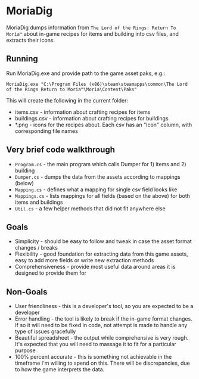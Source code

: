 # MoriaDig

MoriaDig dumps information from `The Lord of the Rings: Return To Moria™` about in-game recipes for items and building into csv files, and extracts their icons.

## Running

Run MoriaDig.exe and provide path to the game asset paks, e.g.:

```
MoriaDig.exe "C:\Program Files (x86)\steam\steamapps\common\The Lord of the Rings Return to Moria™\Moria\Content\Paks"
```

This will create the following in the current folder:

- items.csv - information about crafting recipes for items
- buildings.csv - information about crafting recipes for buildings
- *.png - icons for the recipes about. Each csv has an "Icon" column, with corresponding file names

## Very brief code walkthrough

- `Program.cs` - the main program which calls Dumper for 1) items and 2) building
- `Dumper.cs` - dumps the data from the assets according to mappings (below)
- `Mapping.cs` - defines what a mapping for single csv field looks like
- `Mappings.cs` - lists mappings for all fields (based on the above) for both items and buildings
- `Util.cs`  - a few helper methods that did not fit anywhere else

## Goals

- Simplicity - should be easy to follow and tweak in case the asset format changes / breaks
- Flexibility - good foundation for extracting data from this game assets, easy to add more fields or write new extraction methods
- Comprehensiveness - provide most useful data around areas it is designed to provide them for

## Non-Goals

- User friendliness - this is a developer's tool, so you are expected to be a developer
- Error handling - the tool is likely to break if the in-game format changes. If so it will need to be fixed in code, not attempt is made to handle any type of issues gracefully
- Beautiful spreadsheet - the output while comprehensive is very rough. It's expected that you will need to massage it to fit for a particular purpose
- 100% percent accurate - this is something not achievable in the timeframe I'm willing to spend on this. There will be discrepancies, due to how the game interprets the data.
